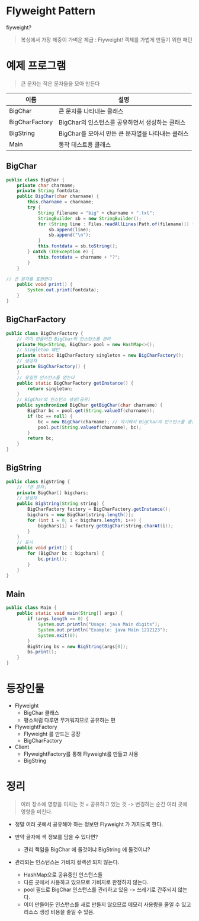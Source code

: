 # Flyweight Pattern
fiyweight?  
> 복싱에서 가장 체중이 가벼운 체급 : Fiyweight!
객체를 가볍게 만들기 위한 패턴

# 예제 프로그램
> 큰 문자는 작은 문자들을 모아 만든다

|이름|설명|
|----|---|
|BigChar|큰 문자를 나타내는 클래스|
|BigCharFactory|BigChar의 인스턴스를 공유하면서 생성하는 클래스|
|BigString|BigChar를 모아서 만든 큰 문자열을 나타내는 클래스|
|Main|동작 테스트용 클래스|

## BigChar
```java
public class BigChar {
    private char charname;
    private String fontdata;
    public BigChar(char charname) {
        this.charname = charname;
        try {
            String filename = "big" + charname + ".txt";
            StringBuilder sb = new StringBuilder();
            for (String line : Files.readAllLines(Path.of(filename))) {
                sb.append(line);
                sb.append("\n");
            }
            this.fontdata = sb.toString();
        } catch (IOException e) {
            this.fontdata = charname + "?";
        }
    }

// 큰 문자를 표현한다
    public void print() {
        System.out.print(fontdata);
    }
}
```

## BigCharFactory
```java
public class BigCharFactory {
    // 이미 만들어진 BigChar의 인스턴스를 관리
    private Map<String, BigChar> pool = new HashMap<>();
    // Singleton 패턴
    private static BigCharFactory singleton = new BigCharFactory();
    // 생성자
    private BigCharFactory() {
    }
    // 유일한 인스턴스를 얻는다
    public static BigCharFactory getInstance() {
        return singleton;
    }
    // BigChar의 인스턴스 생성(공유)
    public synchronized BigChar getBigChar(char charname) {
        BigChar bc = pool.get(String.valueOf(charname));
        if (bc == null) {
            bc = new BigChar(charname); // 여기에서 BigChar의 인스턴스를 생성
            pool.put(String.valueof(charname), bc);
        }
        return bc;
    }
}
```

## BigString
```java
public class BigString {
    // 「큰 문자」
    private BigChar[] bigchars;
    // 생성자
    public BigString(String string) {
        BigCharFactory factory = BigCharFactory.getInstance();
        bigchars = new BigChar[string.length()];
        for (int i = 0; i < bigchars.length; i++) {
            bigchars[i] = factory.getBigChar(string.charAt(i));
        }
    }
    // 표시
    public void print() {
        for (BigChar bc : bigchars) {
            bc.print();
        }
    }
}
```

## Main
```java
public class Main {
    public static void main(String[] args) {
        if (args.length == 0) {
            System.out.println("Usage: java Main digits");
            System.out.println("Example: java Main 1212123");
            System.exit(0);
        }
        BigString bs = new BigString(args[0]);
        bs.print();
    }
}
```

# 등장인물
- Flyweight
  - BigChar 클래스
  - 평소처럼 다루면 무거워지므로 공유하는 편 
- FlyweightFactory
  - Flyweight 를 만드는 공장
  - BigCharFactory  
- Client
  - FlyweightFactory를 통해 Flyweight를 만들고 사용
  - BigString
 
# 정리
> 여러 장소에 영향을 미치는 것 = 공유하고 있는 것 -> 변경하는 순간 여러 곳에 영향을 미친다.
- 정말 여러 곳에서 공유해야 하는 정보만 Flyweight 가 가지도록 한다.
- 만약 글자에 색 정보를 담을 수 있다면?
  - 관리 책임을 BigChar 에 둘것이냐 BigString 에 둘것이냐?
 
- 관리되는 인스턴스는 가비지 컬렉션 되지 않는다.
  - HashMap으로 공유중인 인스턴스들
  - 다른 곳에서 사용하고 있으므로 가비지로 판정하지 않는다.
  - pool 필드로 BigChar 인스턴스를 관리하고 있음 -> 쓰레기로 간주되지 않는다.
  - 이미 만들어둔 인스턴스를 새로 만들지 않으므로 메모리 사용량을 줄일 수 있고 리소스 생성 비용을 줄일 수 있음.   
